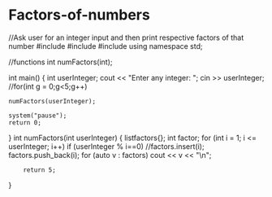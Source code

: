 # Factors-of-numbers
//Ask user for an integer input and then print respective factors of that number
#include <iostream>
#include <iomanip>
#include <list>
using namespace std;

//functions
int numFactors(int);

int main()
{
	int userInteger;
	cout << "Enter any integer: ";
	cin >> userInteger;
	//for(int g = 0;g<5;g++)
	
	numFactors(userInteger);
	
	system("pause");
	return 0;
}
	int numFactors(int userInteger) 
	{
		list<int>factors{};
		int factor;
		for (int i = 1; i <= userInteger; i++)
			if (userInteger % i==0)
				//factors.insert(i);
				factors.push_back(i); 
		for (auto v : factors)
		cout << v << "\n";

		return 5;
}

